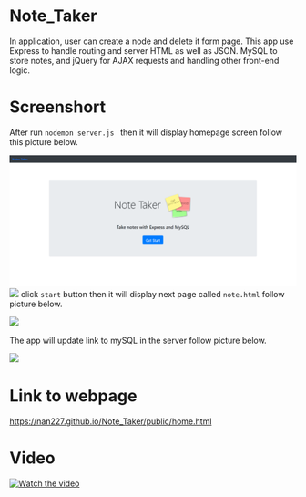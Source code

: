 # Note_Taker

In application, user can create a node and delete it form page. This app use Express to handle routing and server HTML as well as JSON. MySQL to store notes, and jQuery for AJAX requests and handling other front-end logic.

# Screenshort

After run ```nodemon server.js ``` then it will display homepage screen follow this picture below.

![](public/assets/img/screenShot1.png)
<img src = "./public/img/liriapp.png">
click `start` button then it will display next page called `note.html` follow picture below.

![](img/screenShot2)

The app will update link to mySQL in the server follow picture below.

![](img/screenShot3)

# Link to webpage

https://nan227.github.io/Note_Taker/public/home.html


# Video

[![Watch the video](https://img.youtube.com/vi/c1QXQlRGxp8/default.jpg)](https://youtu.be/c1QXQlRGxp8)




